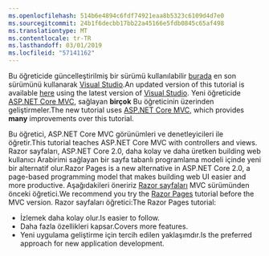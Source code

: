 ```yaml
---
ms.openlocfilehash: 514b6e4894c6fdf74921eaa8b5323c6109d4d7e0
ms.sourcegitcommit: 24b1f6decbb17bb22a45166e5fdb0845c65af498
ms.translationtype: MT
ms.contentlocale: tr-TR
ms.lasthandoff: 03/01/2019
ms.locfileid: "57141162"
---
```

<span data-ttu-id="33324-101">Bu öğreticide güncelleştirilmiş bir sürümü kullanılabilir [burada](https://docs.microsoft.com/aspnet/core/tutorials/first-mvc-app/start-mvc) en son sürümünü kullanarak [Visual Studio](https://visualstudio.microsoft.com/).</span><span class="sxs-lookup"><span data-stu-id="33324-101">An updated version of this tutorial is available [here](https://docs.microsoft.com/aspnet/core/tutorials/first-mvc-app/start-mvc) using the latest version of [Visual Studio](https://visualstudio.microsoft.com/).</span></span> <span data-ttu-id="33324-102">Yeni öğreticide [ASP.NET Core MVC](https://docs.microsoft.com/aspnet/core/mvc/), sağlayan **birçok** Bu öğreticinin üzerinden geliştirmeler.</span><span class="sxs-lookup"><span data-stu-id="33324-102">The new tutorial uses [ASP.NET Core MVC](https://docs.microsoft.com/aspnet/core/mvc/), which provides **many** improvements over this tutorial.</span></span>

<span data-ttu-id="33324-103">Bu öğretici, ASP.NET Core MVC görünümleri ve denetleyicileri ile öğretir.</span><span class="sxs-lookup"><span data-stu-id="33324-103">This tutorial teaches ASP.NET Core MVC with controllers and views.</span></span> <span data-ttu-id="33324-104">Razor sayfaları, ASP.NET Core 2.0, daha kolay ve daha üretken building web kullanıcı Arabirimi sağlayan bir sayfa tabanlı programlama modeli içinde yeni bir alternatif olur.</span><span class="sxs-lookup"><span data-stu-id="33324-104">Razor Pages is a new alternative in ASP.NET Core 2.0, a page-based programming model that makes building web UI easier and more productive.</span></span> <span data-ttu-id="33324-105">Aşağıdakileri öneririz [Razor sayfaları](https://docs.microsoft.com/aspnet/core/mvc/razor-pages) MVC sürümünden önceki öğretici.</span><span class="sxs-lookup"><span data-stu-id="33324-105">We recommend you try the [Razor Pages](https://docs.microsoft.com/aspnet/core/mvc/razor-pages) tutorial before the MVC version.</span></span> <span data-ttu-id="33324-106">Razor sayfaları öğretici:</span><span class="sxs-lookup"><span data-stu-id="33324-106">The Razor Pages tutorial:</span></span>

* <span data-ttu-id="33324-107">İzlemek daha kolay olur.</span><span class="sxs-lookup"><span data-stu-id="33324-107">Is easier to follow.</span></span>
* <span data-ttu-id="33324-108">Daha fazla özellikleri kapsar.</span><span class="sxs-lookup"><span data-stu-id="33324-108">Covers more features.</span></span>
* <span data-ttu-id="33324-109">Yeni uygulama geliştirme için tercih edilen yaklaşımdır.</span><span class="sxs-lookup"><span data-stu-id="33324-109">Is the preferred approach for new application development.</span></span>
